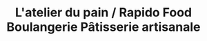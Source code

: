 ---
title: "L'atelier du pain / Rapido Food Boulangerie Pâtisserie artisanale"
url: /sens/latelier-du-pain-rapido-food-boulangerie-patisserie-artisanale/
shop: Bäckerei
---